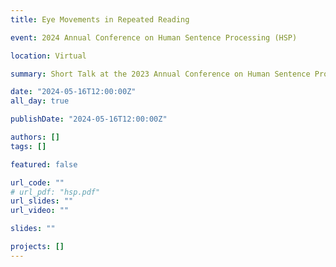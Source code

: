 ```yaml
---
title: Eye Movements in Repeated Reading

event: 2024 Annual Conference on Human Sentence Processing (HSP)

location: Virtual

summary: Short Talk at the 2023 Annual Conference on Human Sentence Processing (HSP), on the topic of eye movements in repeated reading.

date: "2024-05-16T12:00:00Z"
all_day: true

publishDate: "2024-05-16T12:00:00Z"

authors: []
tags: []

featured: false

url_code: ""
# url_pdf: "hsp.pdf"
url_slides: ""
url_video: ""

slides: ""

projects: []
---
```

